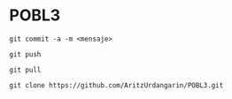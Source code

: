 # POBL3

```
git commit -a -m <mensaje>
```

```
git push 
```

```
git pull
```

```
git clone https://github.com/AritzUrdangarin/POBL3.git
```
